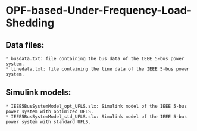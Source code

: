 # OPF-based-Under-Frequency-Load-Shedding

## Data files:
	* busdata.txt: file containing the bus data of the IEEE 5-bus power system.
	* linedata.txt: file containing the line data of the IEEE 5-bus power system.

## Simulink models:
	* IEEE5BusSystemModel_opt_UFLS.slx: Simulink model of the IEEE 5-bus power system with optimized UFLS.
	* IEEE5BusSystemModel_std_UFLS.slx: Simulink model of the IEEE 5-bus power system with standard UFLS.

